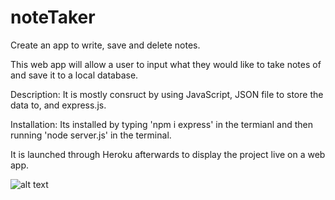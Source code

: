 # noteTaker
Create an app to write, save and delete notes.

This web app will allow a user to input what they would like to take notes of and save it to a local database.

Description:
It is mostly consruct by using JavaScript, JSON file to store the data to, and express.js.

Installation:
Its installed by typing 'npm i express' in the termianl and then running 'node server.js' in the terminal.

It is launched through Heroku afterwards to display the project live on a web app.

![alt text]('./Develop/public/assets/screenshot.png)
